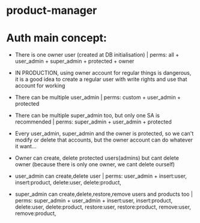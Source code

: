 # product-manager
# Auth main concept:
- There is one owner user (created at DB initialisation) | perms: all + user_admin + super_admin + protected + owner
- IN PRODUCTION, using owner account for regular things is dangerous, it is a good idea to create a regular user with write rights and use that account for working
- There can be multiple user_admin | perms: custom + user_admin + protected 
- There can be multiple super_admin too, but only one SA is recommended | perms: super_admin + user_admin + protected 

- Every user_admin, super_admin and the owner is protected, so we can't modify or delete that accounts, but the owner account can do whatever it want...

- Owner can create, delete protected users(admins) but cant delete owner (because there is only one owner, we cant delete ourself)
- user_admin can create,delete user | perms: user_admin + insert:user, insert:product, delete:user, delete:product, 

- super_admin can create,delete,restore,remove users and products too | perms: super_admin + user_admin + insert:user, insert:product, delete:user, delete:product, restore:user, restore:product, remove:user, remove:product,

